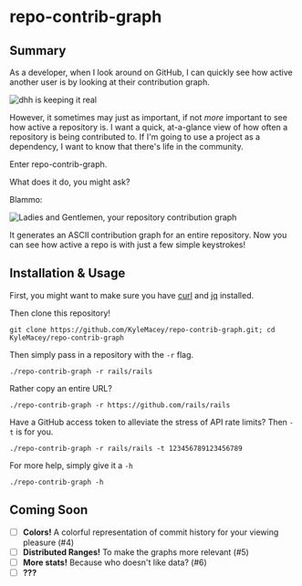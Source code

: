 # repo-contrib-graph

## Summary

As a developer, when I look around on GitHub, I can quickly see how active another user is by looking at their contribution graph. 

![dhh is keeping it real](https://cloud.githubusercontent.com/assets/519171/7695690/5952f4be-fdc1-11e4-9c0f-3119f3b14675.png)

However, it sometimes may just as important, if not *more* important to see how active a repository is. I want a quick, at-a-glance view of how often a repository is being contributed to. If I'm going to use a project as a dependency, I want to know that there's life in the community.

Enter repo-contrib-graph.

What does it do, you might ask?

Blammo:

![Ladies and Gentlemen, your repository contribution graph](https://cloud.githubusercontent.com/assets/519171/7695724/e3ef72dc-fdc1-11e4-8251-4ace5642318e.png)

It generates an ASCII contribution graph for an entire repository. Now you can see how active a repo is with just a few simple keystrokes!

## Installation & Usage

First, you might want to make sure you have [curl](http://curl.haxx.se/download.html) and [jq](http://stedolan.github.io/jq/download/) installed.

Then clone this repository!

`git clone https://github.com/KyleMacey/repo-contrib-graph.git; cd KyleMacey/repo-contrib-graph`

Then simply pass in a repository with the `-r` flag.

`./repo-contrib-graph -r rails/rails`

Rather copy an entire URL? 

`./repo-contrib-graph -r https://github.com/rails/rails`

Have a GitHub access token to alleviate the stress of API rate limits? Then `-t` is for you.

`./repo-contrib-graph -r rails/rails -t 123456789123456789`

For more help, simply give it a `-h`

`./repo-contrib-graph -h`

## Coming Soon

 - [ ] **Colors!** A colorful representation of commit history for your viewing pleasure (#4)
 - [ ] **Distributed Ranges!** To make the graphs more relevant (#5)
 - [ ] **More stats!** Because who doesn't like data? (#6)
 - [ ] **???**

